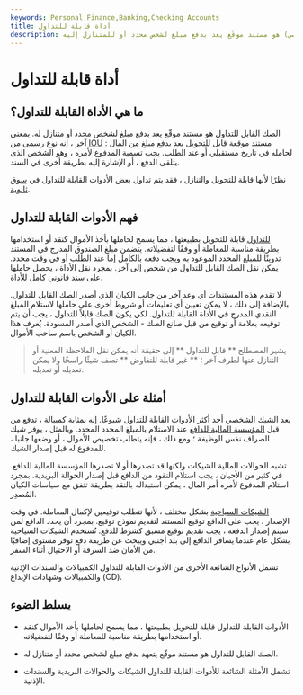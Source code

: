 ```yaml
---
keywords: Personal Finance,Banking,Checking Accounts
title: أداة قابلة للتداول
description: الصك القابل للتداول (على سبيل المثال ، الشيك الشخصي) هو مستند موقّع يعد بدفع مبلغ لشخص محدد أو للمتنازل إليه.
---
```


# أداة قابلة للتداول
## ما هي الأداة القابلة للتداول؟

الصك القابل للتداول هو مستند موقّع يعد بدفع مبلغ لشخص محدد أو متنازل له. بمعنى آخر ، إنه نوع رسمي من [IOU](/iou) : مستند موقعة قابل للتحويل يعد بدفع مبلغ من المال لحامله في تاريخ مستقبلي أو عند الطلب. يجب تسمية المدفوع لأمره ، وهو الشخص الذي يتلقى الدفع ، أو الإشارة إليه بطريقة أخرى في السند.

نظرًا لأنها قابلة للتحويل والتنازل ، فقد يتم تداول بعض الأدوات القابلة للتداول في [سوق ثانوية](/secondarymarket).

## فهم الأدوات القابلة للتداول

[للتداول](/negotiable) قابلة للتحويل بطبيعتها ، مما يسمح لحاملها بأخذ الأموال كنقد أو استخدامها بطريقة مناسبة للمعاملة أو وفقًا لتفضيلاته. يتضمن مبلغ الصندوق المدرج في المستند تدوينًا للمبلغ المحدد الموعود به ويجب دفعه بالكامل إما عند الطلب أو في وقت محدد. يمكن نقل الصك القابل للتداول من شخص إلى آخر. بمجرد نقل الأداة ، يحصل حاملها على سند قانوني كامل للأداة.

لا تقدم هذه المستندات أي وعد آخر من جانب الكيان الذي أصدر الصك القابل للتداول. بالإضافة إلى ذلك ، لا يمكن تعيين أي تعليمات أو شروط أخرى على حاملها لاستلام المبلغ النقدي المدرج في الأداة القابلة للتداول. لكي يكون الصك قابلاً للتداول ، يجب أن يتم توقيعه بعلامة أو توقيع من قبل صانع الصك - الشخص الذي أصدر المسودة. يُعرف هذا الكيان أو الشخص باسم ساحب الأموال.

> يشير المصطلح ** قابل للتداول ** إلى حقيقة أنه يمكن نقل الملاحظة المعنية أو التنازل عنها لطرف آخر ؛ ** غير قابلة للتفاوض ** تصف شيئًا راسخًا ولا يمكن تعديله أو تعديله.

>

## أمثلة على الأدوات القابلة للتداول

يعد الشيك الشخصي أحد أكثر الأدوات القابلة للتداول شيوعًا. إنه بمثابة كمبيالة ، تدفع من قبل [المؤسسة المالية للدافع](/financialinstitution) عند الاستلام بالمبلغ المحدد المحدد. وبالمثل ، يوفر شيك الصراف نفس الوظيفة ؛ ومع ذلك ، فإنه يتطلب تخصيص الأموال ، أو وضعها جانبا ، للمدفوع له قبل إصدار الشيك.

تشبه الحوالات المالية الشيكات ولكنها قد تصدرها أو لا تصدرها المؤسسة المالية للدافع. في كثير من الأحيان ، يجب استلام النقود من الدافع قبل إصدار الحوالة البريدية. بمجرد استلام المدفوع لأمره أمر المال ، يمكن استبداله بالنقد بطريقة تتفق مع سياسات الكيان المُصدِر.

[الشيكات السياحية](/travelerscheck) بشكل مختلف ، لأنها تتطلب توقيعين لإكمال المعاملة. في وقت الإصدار ، يجب على الدافع توقيع المستند لتقديم نموذج توقيع. بمجرد أن يحدد الدافع لمن سيتم إصدار الدفعة ، يجب تقديم توقيع مسبق كشرط للدفع. تُستخدم الشيكات السياحية بشكل عام عندما يسافر الدافع إلى بلد أجنبي ويبحث عن طريقة دفع توفر مستوى إضافيًا من الأمان ضد السرقة أو الاحتيال أثناء السفر.

تشمل الأنواع الشائعة الأخرى من الأدوات القابلة للتداول الكمبيالات والسندات الإذنية والكمبيالات وشهادات الإيداع (CD).

## يسلط الضوء

- الأدوات القابلة للتداول قابلة للتحويل بطبيعتها ، مما يسمح لحاملها بأخذ الأموال كنقد أو استخدامها بطريقة مناسبة للمعاملة أو وفقًا لتفضيلاته.

- الصك القابل للتداول هو مستند موقّع يتعهد بدفع مبلغ لشخص محدد أو متنازل له.

- تشمل الأمثلة الشائعة للأدوات القابلة للتداول الشيكات والحوالات البريدية والسندات الإذنية.

